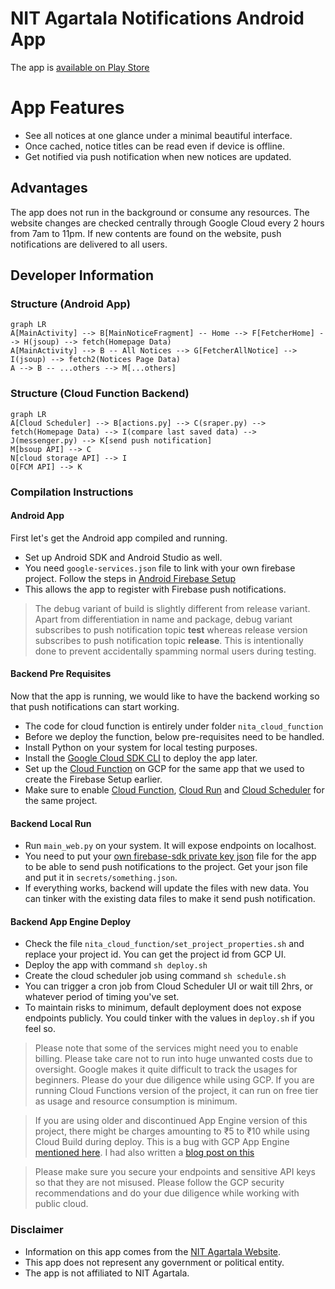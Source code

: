 # NIT Agartala Notifications Android App

The app is [available on Play Store](https://play.google.com/store/apps/details?id=org.nita.notifications&hl=en_IN&gl=US)



# App Features

 - See all notices at one glance under a minimal beautiful interface.  
 - Once cached, notice titles can be read even if device is offline.  
 - Get notified via push notification when new notices are updated.  

## Advantages

The app does not run in the background or consume any resources. The website changes are checked centrally through Google Cloud every 2 hours from 7am to 11pm. If new contents are found on the website, push notifications are delivered to all users.  



## Developer Information

### Structure (Android App)

```mermaid
graph LR
A[MainActivity] --> B[MainNoticeFragment] -- Home --> F[FetcherHome] --> H(jsoup) --> fetch(Homepage Data)
A[MainActivity] --> B -- All Notices --> G[FetcherAllNotice] --> I(jsoup) --> fetch2(Notices Page Data)
A --> B -- ...others --> M[...others]

```

### Structure (Cloud Function Backend)

```mermaid
graph LR
A[Cloud Scheduler] --> B[actions.py] --> C(sraper.py) --> fetch(Homepage Data) --> I(compare last saved data) --> J(messenger.py) --> K[send push notification]
M[bsoup API] --> C
N[cloud storage API] --> I
O[FCM API] --> K

```


### Compilation Instructions

#### Android App

First let's get the Android app compiled and running.

- Set up Android SDK and Android Studio as well.
- You need `google-services.json` file to link with your own firebase project. Follow the steps in [Android Firebase Setup](https://firebase.google.com/docs/android/setup)
- This allows the app to register with Firebase push notifications. 
> The debug variant of build is slightly different from release variant. Apart from differentiation in name and package, debug variant subscribes to push notification topic **test** whereas release version subscribes to push notification topic **release**. This is intentionally done to prevent accidentally spamming normal users during testing.

#### Backend Pre Requisites

Now that the app is running, we would like to have the backend working so that push notifications can start working.

- The code for cloud function is entirely under folder `nita_cloud_function`
- Before we deploy the function, below pre-requisites need to be handled.
- Install Python on your system for local testing purposes.
- Install the [Google Cloud SDK CLI](https://cloud.google.com/sdk/docs/install) to deploy the app later.
- Set up the [Cloud Function](https://console.cloud.google.com/functions) on GCP for the same app that we used to create the Firebase Setup earlier.
- Make sure to enable [Cloud Function](https://console.cloud.google.com/functions), [Cloud Run](https://console.cloud.google.com/run) and [Cloud Scheduler](https://console.cloud.google.com/cloudscheduler)  for the same project. 

#### Backend Local Run
- Run `main_web.py` on your system. It will expose endpoints on localhost.
- You need to put your [own firebase-sdk private key json](https://firebase.google.com/docs/admin/setup#initialize_the_sdk_in_non-google_environments) file for the app to be able to send push notifications to the project. Get your json file and put it in `secrets/something.json`.
- If everything works, backend will update the files with new data. You can tinker with the existing data files to make it send push notification.

#### Backend App Engine Deploy
- Check the file `nita_cloud_function/set_project_properties.sh` and replace your project id. You can get the project id from GCP UI.
- Deploy the app with command `sh deploy.sh`
- Create the cloud scheduler job using command `sh schedule.sh`
- You can trigger a cron job from Cloud Scheduler UI or wait till 2hrs, or whatever period of timing you've set.
- To maintain risks to minimum, default deployment does not expose endpoints publicly. You could tinker with the values in `deploy.sh` if you feel so.

> Please note that some of the services might need you to enable billing. Please take care not to run into huge unwanted costs due to oversight. Google makes it quite difficult to track the usages for beginners. Please do your due diligence while using GCP. If you are running Cloud Functions version of the project, it can run on free tier as usage and resource consumption is minimum.

> If you are using older and discontinued App Engine version of this project, there might be charges amounting to ₹5 to ₹10 while using Cloud Build during deploy. This is a bug with GCP App Engine [mentioned here](https://stackoverflow.com/questions/62582129/multi-region-cloud-storage-charges#comment110963735_62584941). I had also written a [blog post on this](https://amiaudible.medium.com/google-cloud-app-engine-forced-charges-8b2efc06f137?source=friends_link&sk=5d32a73fa6067a31256f920b2807d936)

> Please make sure you secure your endpoints and sensitive API keys so that they are not misused. Please follow the GCP security recommendations and do your due diligence while working with public cloud.


### Disclaimer  

-  Information on this app comes from the [NIT Agartala Website](https://nita.ac.in).  
- This app does not represent any government or political entity.  
- The app is not affiliated to NIT Agartala.

